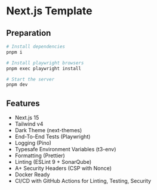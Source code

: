 # Next.js Template

## Preparation

```bash
# Install dependencies
pnpm i

# Install playwright browsers
pnpm exec playwright install

# Start the server
pnpm dev
```

## Features

- Next.js 15
- Tailwind v4
- Dark Theme (next-themes)
- End-To-End Tests (Playwright)
- Logging (Pino)
- Typesafe Environment Variables (t3-env)
- Formatting (Prettier)
- Linting (ESLint 9 + SonarQube)
- A+ Security Headers (CSP with Nonce)
- Docker Ready
- CI/CD with GitHub Actions for Linting, Testing, Security
